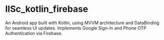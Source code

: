 # IISc_kotlin_firebase
An Android app built with Kotlin, using MVVM architecture and DataBinding for seamless UI updates. Implements Google Sign-In and Phone OTP Authentication via Firebase.
